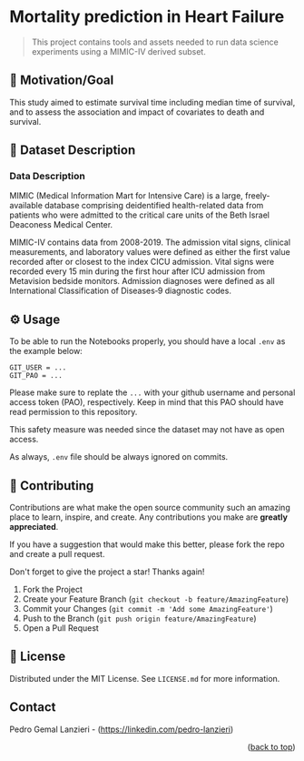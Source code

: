 # Mortality prediction in Heart Failure

> This project contains tools and assets needed to run data science experiments using a MIMIC-IV derived subset.

## 🎯 Motivation/Goal

This study aimed to estimate survival time including median time of survival, and to assess the association and impact of covariates to death and survival.

## 📙 Dataset Description

### Data Description

MIMIC (Medical Information Mart for Intensive Care) is a large, freely-available database comprising deidentified health-related data from patients who were admitted to the critical care units of the Beth Israel Deaconess Medical Center.

MIMIC-IV contains data from 2008-2019. The admission vital signs, clinical measurements, and laboratory values were defined as either the first value recorded after or closest to the index CICU admission. Vital signs were recorded every 15 min during the first hour after ICU admission from Metavision bedside monitors. Admission diagnoses were defined as all International Classification of Diseases‐9 diagnostic codes.

## ⚙️ Usage

To be able to run the Notebooks properly, you should have a local `.env` as the example below:

```
GIT_USER = ...
GIT_PAO = ...
```

Please make sure to replate the `...` with your github username and personal access token (PAO), respectively. Keep in mind that this PAO should have read permission to this repository.

This safety measure was needed since the dataset may not have as open access.

As always, `.env` file should be always ignored on commits.

## 🤝 Contributing

Contributions are what make the open source community such an amazing place to learn, inspire, and create. Any contributions you make are **greatly appreciated**.

If you have a suggestion that would make this better, please fork the repo and create a pull request. 

Don't forget to give the project a star! Thanks again!

1. Fork the Project
2. Create your Feature Branch (`git checkout -b feature/AmazingFeature`)
3. Commit your Changes (`git commit -m 'Add some AmazingFeature'`)
4. Push to the Branch (`git push origin feature/AmazingFeature`)
5. Open a Pull Request

<!-- LICENSE -->
## 📝 License

Distributed under the MIT License. See `LICENSE.md` for more information.

<!-- CONTACT -->
## Contact

Pedro Gemal Lanzieri - (https://linkedin.com/pedro-lanzieri)

<p align="right">(<a href="#top">back to top</a>)</p>